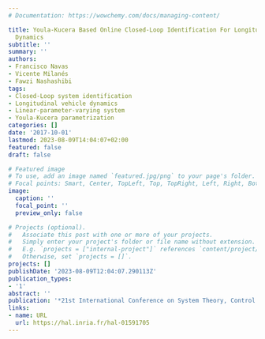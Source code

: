 ```yaml
---
# Documentation: https://wowchemy.com/docs/managing-content/

title: Youla-Kucera Based Online Closed-Loop Identification For Longitudinal Vehicle
  Dynamics
subtitle: ''
summary: ''
authors:
- Francisco Navas
- Vicente Milanés
- Fawzi Nashashibi
tags:
- Closed-Loop system identification
- Longitudinal vehicle dynamics
- Linear-parameter-varying system
- Youla-Kucera parametrization
categories: []
date: '2017-10-01'
lastmod: 2023-08-09T14:04:07+02:00
featured: false
draft: false

# Featured image
# To use, add an image named `featured.jpg/png` to your page's folder.
# Focal points: Smart, Center, TopLeft, Top, TopRight, Left, Right, BottomLeft, Bottom, BottomRight.
image:
  caption: ''
  focal_point: ''
  preview_only: false

# Projects (optional).
#   Associate this post with one or more of your projects.
#   Simply enter your project's folder or file name without extension.
#   E.g. `projects = ["internal-project"]` references `content/project/deep-learning/index.md`.
#   Otherwise, set `projects = []`.
projects: []
publishDate: '2023-08-09T12:04:07.290113Z'
publication_types:
- '1'
abstract: ''
publication: '*21st International Conference on System Theory, Control and Computing*'
links:
- name: URL
  url: https://hal.inria.fr/hal-01591705
---
```

